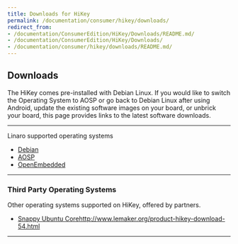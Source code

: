 ```yaml
---
title: Downloads for HiKey
permalink: /documentation/consumer/hikey/downloads/
redirect_from:
- /documentation/ConsumerEdition/HiKey/Downloads/README.md/
- /documentation/ConsumerEdition/HiKey/Downloads/
- /documentation/consumer/hikey/downloads/README.md/
---
```

## Downloads

The HiKey comes pre-installed with Debian Linux. If you would like to switch the Operating System to AOSP or go back to Debian Linux after using Android, update the existing software images on your board, or unbrick your board, this page provides links to the latest software downloads.

***

Linaro supported operating systems

- [Debian](debian.md)
- [AOSP](aosp.md)
- [OpenEmbedded](open-embedded.md)

***

### Third Party Operating Systems

Other operating systems supported on HiKey, offered by partners.

- [Snappy Ubuntu Core]()http://www.lemaker.org/product-hikey-download-54.html

***
